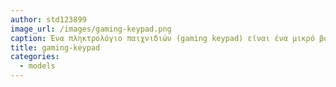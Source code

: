 ```yaml
---
author: std123899
image_url: /images/gaming-keypad.png
caption: Ένα πληκτρολόγιο παιχνιδιών (gaming keypad) είναι ένα μικρό βοηθητικό πληκτρολόγιο σχεδιασμένο μόνο για παιχνίδια. Έχει ένα περιορισμένο αριθμό από τα αρχικά πλήκτρα ('W', 'A', 'S', 'D') από ένα τυπικό πληκτρολόγιο και είναι διευθετημένα με πιο εργονομικό τρόπο ια να διευκολύνουν τα γρήγορα και αποτελεσματικά το χειρισμό παιχνιδιών
title: gaming-keypad
categories:
  - models
---
```



